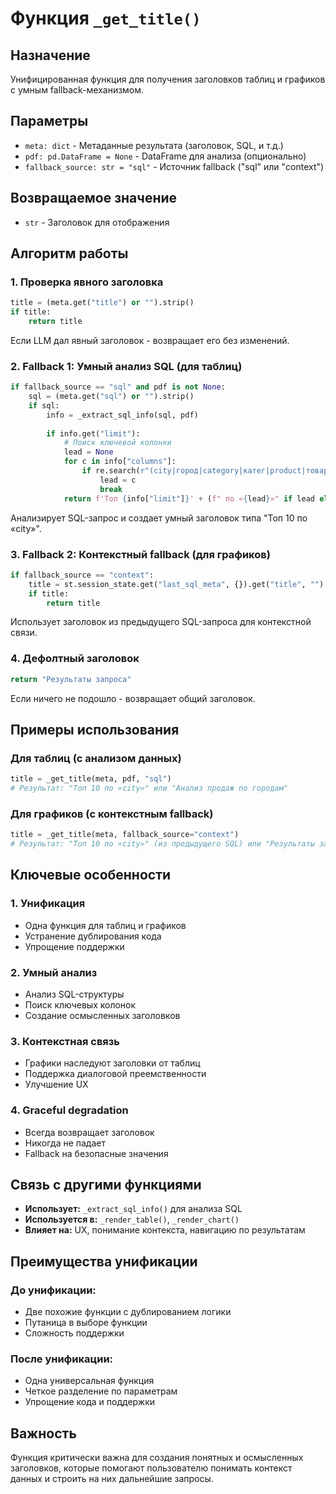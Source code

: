 # Функция `_get_title()`

## Назначение
Унифицированная функция для получения заголовков таблиц и графиков с умным fallback-механизмом.

## Параметры
- `meta: dict` - Метаданные результата (заголовок, SQL, и т.д.)
- `pdf: pd.DataFrame = None` - DataFrame для анализа (опционально)
- `fallback_source: str = "sql"` - Источник fallback ("sql" или "context")

## Возвращаемое значение
- `str` - Заголовок для отображения

## Алгоритм работы

### 1. Проверка явного заголовка
```python
title = (meta.get("title") or "").strip()
if title:
    return title
```
Если LLM дал явный заголовок - возвращает его без изменений.

### 2. Fallback 1: Умный анализ SQL (для таблиц)
```python
if fallback_source == "sql" and pdf is not None:
    sql = (meta.get("sql") or "").strip()
    if sql:
        info = _extract_sql_info(sql, pdf)
        
        if info.get("limit"):
            # Поиск ключевой колонки
            lead = None
            for c in info["columns"]:
                if re.search(r"(city|город|category|катег|product|товар|region|регион|name|назв)", c, flags=re.IGNORECASE):
                    lead = c
                    break
            return f'Топ {info["limit"]}' + (f" по «{lead}»" if lead else "")
```
Анализирует SQL-запрос и создает умный заголовок типа "Топ 10 по «city»".

### 3. Fallback 2: Контекстный fallback (для графиков)
```python
if fallback_source == "context":
    title = st.session_state.get("last_sql_meta", {}).get("title", "").strip()
    if title:
        return title
```
Использует заголовок из предыдущего SQL-запроса для контекстной связи.

### 4. Дефолтный заголовок
```python
return "Результаты запроса"
```
Если ничего не подошло - возвращает общий заголовок.

## Примеры использования

### Для таблиц (с анализом данных)
```python
title = _get_title(meta, pdf, "sql")
# Результат: "Топ 10 по «city»" или "Анализ продаж по городам"
```

### Для графиков (с контекстным fallback)
```python
title = _get_title(meta, fallback_source="context")
# Результат: "Топ 10 по «city»" (из предыдущего SQL) или "Результаты запроса"
```

## Ключевые особенности

### 1. Унификация
- Одна функция для таблиц и графиков
- Устранение дублирования кода
- Упрощение поддержки

### 2. Умный анализ
- Анализ SQL-структуры
- Поиск ключевых колонок
- Создание осмысленных заголовков

### 3. Контекстная связь
- Графики наследуют заголовки от таблиц
- Поддержка диалоговой преемственности
- Улучшение UX

### 4. Graceful degradation
- Всегда возвращает заголовок
- Никогда не падает
- Fallback на безопасные значения

## Связь с другими функциями

- **Использует:** `_extract_sql_info()` для анализа SQL
- **Используется в:** `_render_table()`, `_render_chart()`
- **Влияет на:** UX, понимание контекста, навигацию по результатам

## Преимущества унификации

### До унификации:
- Две похожие функции с дублированием логики
- Путаница в выборе функции
- Сложность поддержки

### После унификации:
- Одна универсальная функция
- Четкое разделение по параметрам
- Упрощение кода и поддержки

## Важность
Функция критически важна для создания понятных и осмысленных заголовков, которые помогают пользователю понимать контекст данных и строить на них дальнейшие запросы.
